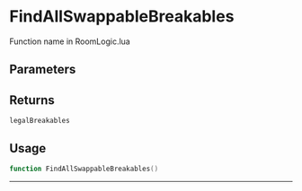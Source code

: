 # FindAllSwappableBreakables
Function name in RoomLogic.lua
## Parameters

## Returns
`legalBreakables`
## Usage
```lua
function FindAllSwappableBreakables()
```
---
